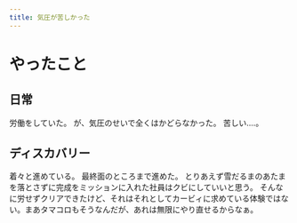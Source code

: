 ```yaml
---
title: 気圧が苦しかった
---
```


# やったこと

## 日常

労働をしていた。
が、気圧のせいで全くはかどらなかった。
苦しい‥‥。

## ディスカバリー

着々と進めている。
最終面のところまで進めた。
とりあえず雪だるまのあたまを落とさずに完成をミッションに入れた社員はクビにしていいと思う。
そんなに労せずクリアできたけど、それはそれとしてカービィに求めている体験ではない。まあタマコロもそうなんだが、あれは無限にやり直せるからなぁ。
